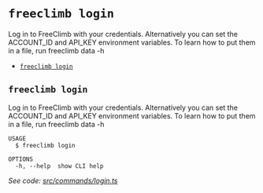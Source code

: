 `freeclimb login`
=================

Log in to FreeClimb with your credentials. Alternatively you can set the ACCOUNT_ID and API_KEY environment variables. To learn how to put them in a file, run freeclimb data -h

* [`freeclimb login`](#freeclimb-login)

## `freeclimb login`

Log in to FreeClimb with your credentials. Alternatively you can set the ACCOUNT_ID and API_KEY environment variables. To learn how to put them in a file, run freeclimb data -h

```
USAGE
  $ freeclimb login

OPTIONS
  -h, --help  show CLI help
```

_See code: [src/commands/login.ts](https://github.com/FreeClimbAPI/freeclimb-cli/blob/v0.5.4/src/commands/login.ts)_
